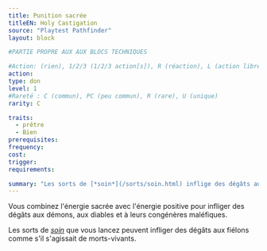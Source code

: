 ```yaml
---
title: Punition sacrée
titleEN: Holy Castigation
source: "Playtest Pathfinder"
layout: block

#PARTIE PROPRE AUX AUX BLOCS TECHNIQUES

#Action: (rien), 1/2/3 (1/2/3 action[s]), R (réaction), L (action libre)
action: 
type: don
level: 1
#Rareté : C (commun), PC (peu commun), R (rare), U (unique)
rarity: C

traits:
  - prêtre
  - Bien
prerequisites: 
frequency: 
cost:
trigger: 
requirements:

summary: "Les sorts de [*soin*](/sorts/soin.html) inflige des dégâts aux fiélons."
---
```


Vous combinez l'énergie sacrée avec l'énergie positive pour infliger des dégâts aux démons, aux diables et à leurs congénères maléfiques.

Les sorts de [*soin*](/sorts/soin.html) que vous lancez peuvent infliger des dégâts aux fiélons comme s'il s'agissait de morts-vivants.